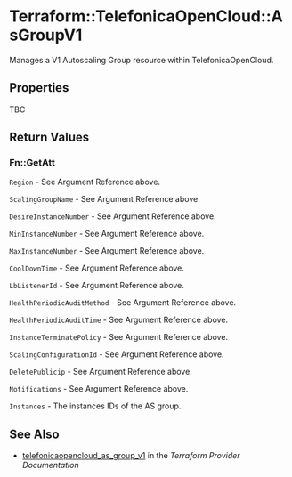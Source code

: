 # Terraform::TelefonicaOpenCloud::AsGroupV1

Manages a V1 Autoscaling Group resource within TelefonicaOpenCloud.

## Properties

TBC

## Return Values

### Fn::GetAtt

`Region` - See Argument Reference above.

`ScalingGroupName` - See Argument Reference above.

`DesireInstanceNumber` - See Argument Reference above.

`MinInstanceNumber` - See Argument Reference above.

`MaxInstanceNumber` - See Argument Reference above.

`CoolDownTime` - See Argument Reference above.

`LbListenerId` - See Argument Reference above.

`HealthPeriodicAuditMethod` - See Argument Reference above.

`HealthPeriodicAuditTime` - See Argument Reference above.

`InstanceTerminatePolicy` - See Argument Reference above.

`ScalingConfigurationId` - See Argument Reference above.

`DeletePublicip` - See Argument Reference above.

`Notifications` - See Argument Reference above.

`Instances` - The instances IDs of the AS group.

## See Also

* [telefonicaopencloud_as_group_v1](https://www.terraform.io/docs/providers/telefonicaopencloud/r/as_group_v1.html) in the _Terraform Provider Documentation_